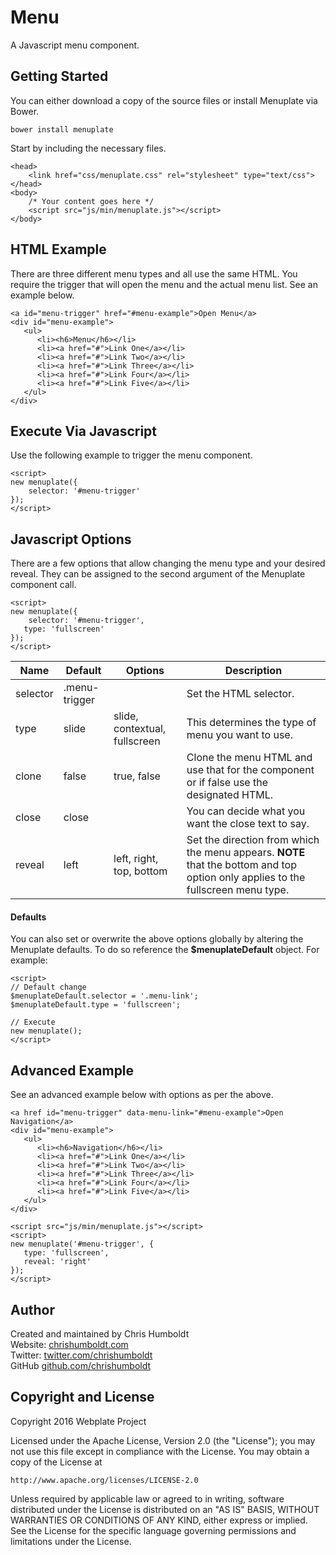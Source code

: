 # Menu
A Javascript menu component.

## Getting Started
You can either download a copy of the source files or install Menuplate via Bower.

```
bower install menuplate
```

Start by including the necessary files.

```
<head>
	<link href="css/menuplate.css" rel="stylesheet" type="text/css">
</head>
<body>
	/* Your content goes here */
	<script src="js/min/menuplate.js"></script>
</body>
```

## HTML Example
There are three different menu types and all use the same HTML. You require the trigger that will open the menu and the actual menu list. See an example below.

```
<a id="menu-trigger" href="#menu-example">Open Menu</a>
<div id="menu-example">
   <ul>
      <li><h6>Menu</h6></li>
      <li><a href="#">Link One</a></li>
      <li><a href="#">Link Two</a></li>
      <li><a href="#">Link Three</a></li>
      <li><a href="#">Link Four</a></li>
      <li><a href="#">Link Five</a></li>
   </ul>
</div>
```

## Execute Via Javascript
Use the following example to trigger the menu component.

```
<script>
new menuplate({
	selector: '#menu-trigger'
});
</script>
```

## Javascript Options
There are a few options that allow changing the menu type and your desired reveal. They can be assigned to the second argument of the Menuplate component call.

```
<script>
new menuplate({
	selector: '#menu-trigger',
   type: 'fullscreen'
});
</script>
```

| Name | Default | Options | Description |
| ---- | ---- | ---- | ---- |
| selector | .menu-trigger | | Set the HTML selector. |
| type | slide | slide, contextual, fullscreen | This determines the type of menu you want to use. |
| clone | false | true, false | Clone the menu HTML and use that for the component or if false use the designated HTML. |
| close | close | | You can decide what you want the close text to say. |
| reveal | left | left, right, top, bottom | Set the direction from which the menu appears. **NOTE** that the bottom and top option only applies to the fullscreen menu type. |

#### Defaults
You can also set or overwrite the above options globally by altering the Menuplate defaults. To do so reference the **$menuplateDefault** object. For example:

```
<script>
// Default change
$menuplateDefault.selector = '.menu-link';
$menuplateDefault.type = 'fullscreen';

// Execute
new menuplate();
</script>
```

## Advanced Example
See an advanced example below with options as per the above.

```
<a href id="menu-trigger" data-menu-link="#menu-example">Open Navigation</a>
<div id="menu-example">
   <ul>
      <li><h6>Navigation</h6></li>
      <li><a href="#">Link One</a></li>
      <li><a href="#">Link Two</a></li>
      <li><a href="#">Link Three</a></li>
      <li><a href="#">Link Four</a></li>
      <li><a href="#">Link Five</a></li>
   </ul>
</div>

<script src="js/min/menuplate.js"></script>
<script>
new menuplate('#menu-trigger', {
   type: 'fullscreen',
   reveal: 'right'
});
</script>
```

## Author
Created and maintained by Chris Humboldt<br>
Website: <a href="http://chrishumboldt.com/">chrishumboldt.com</a><br>
Twitter: <a href="https://twitter.com/chrishumboldt">twitter.com/chrishumboldt</a><br>
GitHub <a href="https://github.com/chrishumboldt">github.com/chrishumboldt</a><br>

## Copyright and License
Copyright 2016 Webplate Project

Licensed under the Apache License, Version 2.0 (the "License");
you may not use this file except in compliance with the License.
You may obtain a copy of the License at

    http://www.apache.org/licenses/LICENSE-2.0

Unless required by applicable law or agreed to in writing, software
distributed under the License is distributed on an "AS IS" BASIS,
WITHOUT WARRANTIES OR CONDITIONS OF ANY KIND, either express or implied.
See the License for the specific language governing permissions and
limitations under the License.
